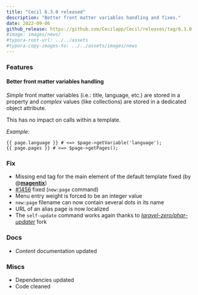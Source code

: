 ```yaml
---
title: "Cecil 6.3.0 released"
description: "Better front matter variables handling and fixes."
date: 2022-09-06
github_release: https://github.com/Cecilapp/Cecil/releases/tag/6.3.0
#image: images/news/
#typora-root-url: ../../assets
#typora-copy-images-to: ../../assets/images/news
---
```


### Features

#### Better front matter variables handling

_Simple_ front matter variables (i.e.: title, language, etc.) are stored in a property and _complex_ values (like collections) are stored in a dedicated object attribute.

This has no impact on calls within a template.

_Example:_

```
{{ page.language }} # <=> $page->getVariable('language');
{{ page.pages }} # <=> $page->getPages();
```

### Fix

- Missing end tag for the main element of the default template fixed (by @**[magentix](https://github.com/magentix)**)
- [#1456](https://github.com/Cecilapp/Cecil/issues/1456) fixed (`new:page` command)
- Menu entry weight is forced to be an integer value
- `new:page` filename can now contain several dots in its name
- URL of an alias page is now localized
- The `self-update` command works again thanks to [_laravel-zero/phar-updater_](https://github.com/laravel-zero/phar-updater) fork

### Docs

- _Content_ documentation updated

### Miscs

- Dependencies updated
- Code cleaned

